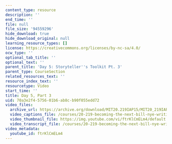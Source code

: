 ```yaml
---
content_type: resource
description: ''
end_time: ''
file: null
file_size: '94559296'
hide_download: true
hide_download_original: null
learning_resource_types: []
license: https://creativecommons.org/licenses/by-nc-sa/4.0/
ocw_type: ''
optional_tab_title: ''
optional_text: ''
parent_title: 'Day 5: Storyteller''s Toolkit Pt. 3'
parent_type: CourseSection
related_resources_text: ''
resource_index_text: ''
resourcetype: Video
start_time: ''
title: Day 5, Part 3
uid: 70a3e2f4-5756-01b6-ab8c-b90f055edd72
video_files:
  archive_url: https://archive.org/download/MIT20.219IAP15/MIT20_219IAP15_D05P3_300k.mp4
  video_captions_file: /courses/20-219-becoming-the-next-bill-nye-writing-and-hosting-the-educational-show-january-iap-2015/313481bffcb15f0eb08f70d8cf64f1b5_ftrKlCmELm4.vtt
  video_thumbnail_file: https://img.youtube.com/vi/ftrKlCmELm4/default.jpg
  video_transcript_file: /courses/20-219-becoming-the-next-bill-nye-writing-and-hosting-the-educational-show-january-iap-2015/7df3f53b598cae53c82b643c16c625a3_ftrKlCmELm4.pdf
video_metadata:
  youtube_id: ftrKlCmELm4
---
```

